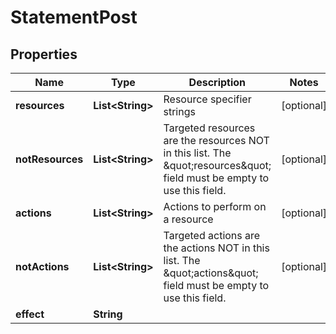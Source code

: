 

# StatementPost


## Properties

Name | Type | Description | Notes
------------ | ------------- | ------------- | -------------
**resources** | **List&lt;String&gt;** | Resource specifier strings |  [optional]
**notResources** | **List&lt;String&gt;** | Targeted resources are the resources NOT in this list. The \&quot;resources\&quot; field must be empty to use this field. |  [optional]
**actions** | **List&lt;String&gt;** | Actions to perform on a resource |  [optional]
**notActions** | **List&lt;String&gt;** | Targeted actions are the actions NOT in this list. The \&quot;actions\&quot; field must be empty to use this field. |  [optional]
**effect** | **String** |  | 



